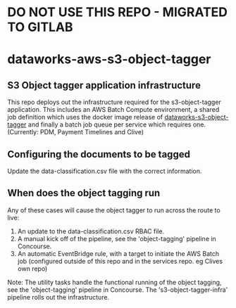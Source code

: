 # DO NOT USE THIS REPO - MIGRATED TO GITLAB

# dataworks-aws-s3-object-tagger

## S3 Object tagger application infrastructure

This repo deploys out the infrastructure required for the s3-object-tagger application. This includes an AWS Batch Compute environment, a shared job definition which uses the docker image release of [dataworks-s3-object-tagger](https://github.com/dwp/dataworks-s3-object-tagger)
and finally a batch job queue per service which requires one. (Currently: PDM, Payment Timelines and Clive)

## Configuring the documents to be tagged
Update the data-classification.csv file with the correct information.

## When does the object tagging run
Any of these cases will cause the object tagger to run across the route to live:

1) An update to the data-classification.csv RBAC file.
2) A manual kick off of the pipeline, see the 'object-tagging' pipeline in Concourse.
3) An automatic EventBridge rule, with a target to initiate the AWS Batch job (configured outside of this repo and in the services repo. eg Clives own repo)

Note: The utility tasks handle the functional running of the object tagging, see the 'object-tagging' pipeline in Concourse.
The 's3-object-tagger-infra' pipeline rolls out the infrastructure.